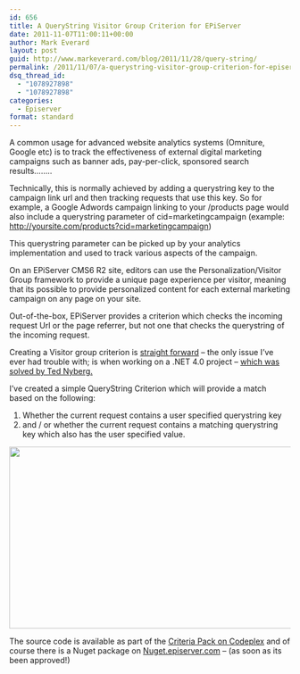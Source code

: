 ```yaml
---
id: 656
title: A QueryString Visitor Group Criterion for EPiServer
date: 2011-11-07T11:00:11+00:00
author: Mark Everard
layout: post
guid: http://www.markeverard.com/blog/2011/11/28/query-string/
permalink: /2011/11/07/a-querystring-visitor-group-criterion-for-episerver/
dsq_thread_id:
  - "1078927898"
  - "1078927898"
categories:
  - Episerver
format: standard
---
```

A common usage for advanced website analytics systems (Omniture, Google etc) is to track the effectiveness of external digital marketing campaigns such as banner ads, pay-per-click, sponsored search results&#8230;&#8230;..

Technically, this is normally achieved by adding a querystring key to the campaign link url and then tracking requests that use this key. So for example, a Google Adwords campaign linking to your /products page would also include a querystring parameter of cid=marketingcampaign (example: http://yoursite.com/products?cid=marketingcampaign)

This querystring parameter can be picked up by your analytics implementation and used to track various aspects of the campaign.

On an EPiServer CMS6 R2 site, editors can use the Personalization/Visitor Group framework to provide a unique page experience per visitor, meaning that its possible to provide personalized content for each external marketing campaign on any page on your site.

Out-of-the-box, EPiServer provides a criterion which checks the incoming request Url or the page referrer, but not one that checks the querystring of the incoming request.

Creating a Visitor group criterion is <a title="Developing Custom Visitor Group Criteria" href="http://world.episerver.com/Documentation/Items/Tech-Notes/EPiServer-CMS-6/EPiServer-CMS-6-R2/Visitor-Groups-Creating-Custom-Criteria/" target="_blank">straight forward</a> &#8211; the only issue I&#8217;ve ever had trouble with; is when working on a .NET 4.0 project &#8211; <a title="Unable to implement abstract CriterionBase class in EPiServer " href="http://tedgustaf.com/en/blog/2011/4/criterionbase-no-suitable-method-found-to-override/" target="_blank">which was solved by Ted Nyberg.</a>

I&#8217;ve created a simple QueryString Criterion which will provide a match based on the following:

  1. Whether the current request contains a user specified querystring key
  2. and / or whether the current request contains a matching querystring key which also has the user specified value.

<p style="text-align: center;">
  <a href="http://markeverard.azurewebsites.net/wp-content/uploads/2011/11/querystringcriterion.png"><img class="aligncenter size-full wp-image-664" title="querystringcriterion" src="http://markeverard.azurewebsites.net/wp-content/uploads/2011/11/querystringcriterion.png" alt="" width="600" height="326" srcset="https://www.markeverard.com/wp-content/uploads/2011/11/querystringcriterion.png 800w, https://www.markeverard.com/wp-content/uploads/2011/11/querystringcriterion-300x163.png 300w, https://www.markeverard.com/wp-content/uploads/2011/11/querystringcriterion-768x418.png 768w, https://www.markeverard.com/wp-content/uploads/2011/11/querystringcriterion-720x392.png 720w, https://www.markeverard.com/wp-content/uploads/2011/11/querystringcriterion-580x315.png 580w, https://www.markeverard.com/wp-content/uploads/2011/11/querystringcriterion-320x174.png 320w" sizes="(max-width: 600px) 100vw, 600px" /></a>
</p>

The source code is available as part of the <a title="Criteria Pack for EPiServer CMS on CodePlex" href="http://criteriapack.codeplex.com/" target="_blank">Criteria Pack on Codeplex</a> and of course there is a Nuget package on <a title="EPiServer Nuget feed" href="http://nuget.episerver.com/" target="_blank">Nuget.episerver.com</a> &#8211; (as soon as its been approved!)